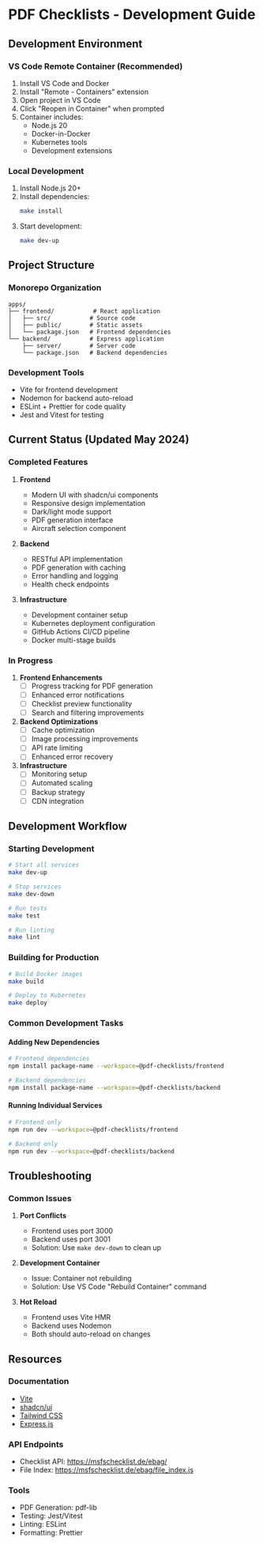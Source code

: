 # PDF Checklists - Development Guide

## Development Environment

### VS Code Remote Container (Recommended)
1. Install VS Code and Docker
2. Install "Remote - Containers" extension
3. Open project in VS Code
4. Click "Reopen in Container" when prompted
5. Container includes:
   - Node.js 20
   - Docker-in-Docker
   - Kubernetes tools
   - Development extensions

### Local Development
1. Install Node.js 20+
2. Install dependencies:
   ```bash
   make install
   ```
3. Start development:
   ```bash
   make dev-up
   ```

## Project Structure

### Monorepo Organization
```
apps/
├── frontend/           # React application
│   ├── src/           # Source code
│   ├── public/        # Static assets
│   └── package.json   # Frontend dependencies
└── backend/           # Express application
    ├── server/        # Server code
    └── package.json   # Backend dependencies
```

### Development Tools
- Vite for frontend development
- Nodemon for backend auto-reload
- ESLint + Prettier for code quality
- Jest and Vitest for testing

## Current Status (Updated May 2024)

### Completed Features
1. **Frontend**
   - Modern UI with shadcn/ui components
   - Responsive design implementation
   - Dark/light mode support
   - PDF generation interface
   - Aircraft selection component

2. **Backend**
   - RESTful API implementation
   - PDF generation with caching
   - Error handling and logging
   - Health check endpoints

3. **Infrastructure**
   - Development container setup
   - Kubernetes deployment configuration
   - GitHub Actions CI/CD pipeline
   - Docker multi-stage builds

### In Progress
1. **Frontend Enhancements**
   - [ ] Progress tracking for PDF generation
   - [ ] Enhanced error notifications
   - [ ] Checklist preview functionality
   - [ ] Search and filtering improvements

2. **Backend Optimizations**
   - [ ] Cache optimization
   - [ ] Image processing improvements
   - [ ] API rate limiting
   - [ ] Enhanced error recovery

3. **Infrastructure**
   - [ ] Monitoring setup
   - [ ] Automated scaling
   - [ ] Backup strategy
   - [ ] CDN integration

## Development Workflow

### Starting Development
```bash
# Start all services
make dev-up

# Stop services
make dev-down

# Run tests
make test

# Run linting
make lint
```

### Building for Production
```bash
# Build Docker images
make build

# Deploy to Kubernetes
make deploy
```

### Common Development Tasks

#### Adding New Dependencies
```bash
# Frontend dependencies
npm install package-name --workspace=@pdf-checklists/frontend

# Backend dependencies
npm install package-name --workspace=@pdf-checklists/backend
```

#### Running Individual Services
```bash
# Frontend only
npm run dev --workspace=@pdf-checklists/frontend

# Backend only
npm run dev --workspace=@pdf-checklists/backend
```

## Troubleshooting

### Common Issues

1. **Port Conflicts**
   - Frontend uses port 3000
   - Backend uses port 3001
   - Solution: Use `make dev-down` to clean up

2. **Development Container**
   - Issue: Container not rebuilding
   - Solution: Use VS Code "Rebuild Container" command

3. **Hot Reload**
   - Frontend uses Vite HMR
   - Backend uses Nodemon
   - Both should auto-reload on changes

## Resources

### Documentation
- [Vite](https://vitejs.dev/)
- [shadcn/ui](https://ui.shadcn.com/)
- [Tailwind CSS](https://tailwindcss.com/)
- [Express.js](https://expressjs.com/)

### API Endpoints
- Checklist API: https://msfschecklist.de/ebag/
- File Index: https://msfschecklist.de/ebag/file_index.js

### Tools
- PDF Generation: pdf-lib
- Testing: Jest/Vitest
- Linting: ESLint
- Formatting: Prettier
